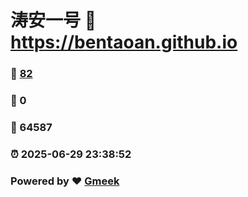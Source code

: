# 涛安一号 :link: https://bentaoan.github.io 
### :page_facing_up: [82](https://bentaoan.github.io/tag.html) 
### :speech_balloon: 0 
### :hibiscus: 64587 
### :alarm_clock: 2025-06-29 23:38:52 
### Powered by :heart: [Gmeek](https://github.com/Meekdai/Gmeek)
